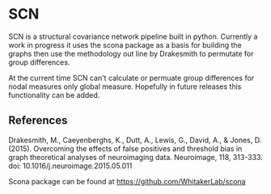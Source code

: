 # SCN

SCN is a structural covariance network pipeline built in python. Currently a work in progress it uses the scona package as a basis for building the graphs then use the methodology out line by Drakesmith to permutate for group differences. 

At the current time SCN can't calculate or permuate group differences for nodal measures only global measure. Hopefully in future releases this functionality can be added.


## References

Drakesmith, M., Caeyenberghs, K., Dutt, A., Lewis, G., David, A., & Jones, D. (2015). Overcoming the effects of false positives and threshold bias in graph theoretical analyses of neuroimaging data. Neuroimage, 118, 313-333. doi: 10.1016/j.neuroimage.2015.05.011

Scona package can be found at https://github.com/WhitakerLab/scona